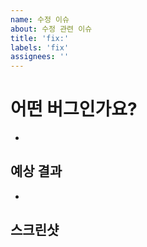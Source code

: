 ```yaml
---
name: 수정 이슈
about: 수정 관련 이슈
title: 'fix:' 
labels: 'fix'
assignees: ''
---
```


# 어떤 버그인가요?

-

## 예상 결과

-

## 스크린샷

![]()

